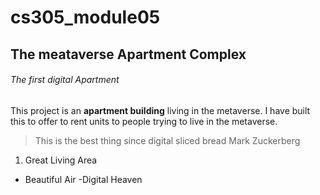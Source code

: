 # cs305_module05
## The meataverse Apartment Complex
###### The first digital Apartment


This project is an **apartment building** living in the metaverse. I have built this to offer to rent units to people trying to live in the metaverse. 
>This is the best thing since digital sliced bread
>Mark Zuckerberg
1. Great Living Area
  - Beautiful Air
    -Digital Heaven
